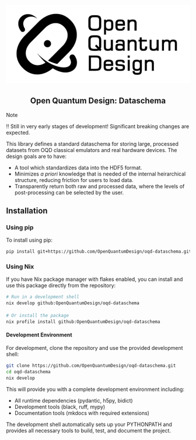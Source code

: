 # ![Open Quantum Design](https://raw.githubusercontent.com/OpenQuantumDesign/oqd-core/main/docs/img/oqd-logo-text.png)

<h2 align="center">
    Open Quantum Design: Dataschema
</h2>

> [!NOTE]
> :bangbang: Still in very early stages of development! Significant breaking changes are expected.

This library defines a standard dataschema for storing large, processed datasets from OQD classical emulators and real hardware devices.
The design goals are to have:

- A tool which standardizes data into the HDF5 format.
- Minimizes *a priori* knowledge that is needed of the internal heirarchical structure, reducing friction for users to load data.
- Transparently return both raw and processed data, where the levels of post-processing can be selected by the user.

## Installation

### Using pip
To install using pip:
```bash
pip install git+https://github.com/OpenQuantumDesign/oqd-dataschema.git
```

### Using Nix

If you have Nix package manager with flakes enabled, you can install and use this package directly from the repository:

```bash
# Run in a development shell
nix develop github:OpenQuantumDesign/oqd-dataschema

# Or install the package
nix profile install github:OpenQuantumDesign/oqd-dataschema
```

#### Development Environment

For development, clone the repository and use the provided development shell:

```bash
git clone https://github.com/OpenQuantumDesign/oqd-dataschema.git
cd oqd-dataschema
nix develop
```

This will provide you with a complete development environment including:
- All runtime dependencies (pydantic, h5py, bidict)
- Development tools (black, ruff, mypy)
- Documentation tools (mkdocs with required extensions)

The development shell automatically sets up your PYTHONPATH and provides all necessary tools to build, test, and document the project.
